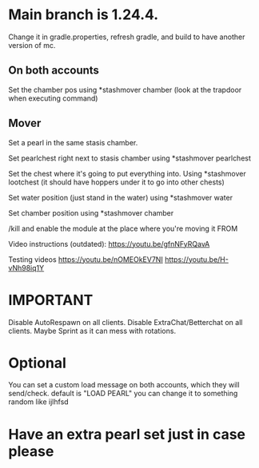 # Main branch is 1.24.4.
Change it in gradle.properties, refresh gradle, and build to have another version of mc.


## On both accounts
Set the chamber pos using *stashmover chamber 
(look at the trapdoor when executing command)

Mover
--------

Set a pearl in the same stasis chamber.

Set pearlchest right next to stasis chamber using *stashmover pearlchest

Set the chest where it's going to put everything into. Using *stashmover lootchest
(it should have hoppers under it to go into other chests)

Set water position (just stand in the water) using *stashmover water

Set chamber position using *stashmover chamber

/kill and enable the module at the place where you're moving it FROM

Video instructions (outdated):
https://youtu.be/gfnNFyRQavA

Testing videos
https://youtu.be/nOMEOkEV7NI
https://youtu.be/H-vNh98iq1Y


# IMPORTANT
Disable AutoRespawn on all clients.
Disable ExtraChat/Betterchat on all clients.
Maybe Sprint as it can mess with rotations.

# Optional
You can set a custom load message on both accounts, which they will send/check.
default is "LOAD PEARL"
you can change it to something random like ijlhfsd

# Have an extra pearl set just in case please



